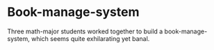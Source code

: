 # Book-manage-system
Three math-major students worked together to build a book-manage-system, which seems quite exhilarating yet banal.
